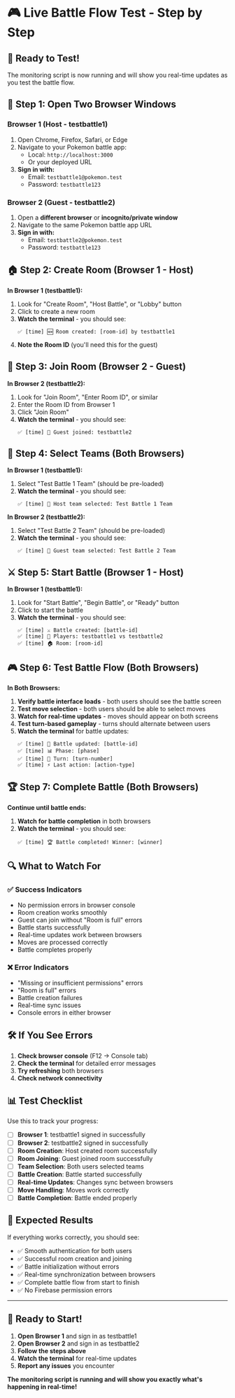# 🎮 Live Battle Flow Test - Step by Step

## 🚀 **Ready to Test!**

The monitoring script is now running and will show you real-time updates as you test the battle flow.

## 📱 **Step 1: Open Two Browser Windows**

### **Browser 1 (Host - testbattle1)**
1. Open Chrome, Firefox, Safari, or Edge
2. Navigate to your Pokemon battle app:
   - Local: `http://localhost:3000`
   - Or your deployed URL
3. **Sign in with:**
   - Email: `testbattle1@pokemon.test`
   - Password: `testbattle123`

### **Browser 2 (Guest - testbattle2)**
1. Open a **different browser** or **incognito/private window**
2. Navigate to the same Pokemon battle app URL
3. **Sign in with:**
   - Email: `testbattle2@pokemon.test`
   - Password: `testbattle123`

## 🏠 **Step 2: Create Room (Browser 1 - Host)**

**In Browser 1 (testbattle1):**
1. Look for "Create Room", "Host Battle", or "Lobby" button
2. Click to create a new room
3. **Watch the terminal** - you should see:
   ```
   ✅ [time] 🆕 Room created: [room-id] by testbattle1
   ```
4. **Note the Room ID** (you'll need this for the guest)

## 👥 **Step 3: Join Room (Browser 2 - Guest)**

**In Browser 2 (testbattle2):**
1. Look for "Join Room", "Enter Room ID", or similar
2. Enter the Room ID from Browser 1
3. Click "Join Room"
4. **Watch the terminal** - you should see:
   ```
   ✅ [time] 👥 Guest joined: testbattle2
   ```

## 🎯 **Step 4: Select Teams (Both Browsers)**

**In Browser 1 (testbattle1):**
1. Select "Test Battle 1 Team" (should be pre-loaded)
2. **Watch the terminal** - you should see:
   ```
   ✅ [time] 🎯 Host team selected: Test Battle 1 Team
   ```

**In Browser 2 (testbattle2):**
1. Select "Test Battle 2 Team" (should be pre-loaded)
2. **Watch the terminal** - you should see:
   ```
   ✅ [time] 🎯 Guest team selected: Test Battle 2 Team
   ```

## ⚔️ **Step 5: Start Battle (Browser 1 - Host)**

**In Browser 1 (testbattle1):**
1. Look for "Start Battle", "Begin Battle", or "Ready" button
2. Click to start the battle
3. **Watch the terminal** - you should see:
   ```
   ✅ [time] ⚔️ Battle created: [battle-id]
   ✅ [time] 👥 Players: testbattle1 vs testbattle2
   ✅ [time] 🏠 Room: [room-id]
   ```

## 🎮 **Step 6: Test Battle Flow (Both Browsers)**

**In Both Browsers:**
1. **Verify battle interface loads** - both users should see the battle screen
2. **Test move selection** - both users should be able to select moves
3. **Watch for real-time updates** - moves should appear on both screens
4. **Test turn-based gameplay** - turns should alternate between users
5. **Watch the terminal** for battle updates:
   ```
   ✅ [time] 🔄 Battle updated: [battle-id]
   ✅ [time] 📊 Phase: [phase]
   ✅ [time] 🔄 Turn: [turn-number]
   ✅ [time] ⚡ Last action: [action-type]
   ```

## 🏆 **Step 7: Complete Battle (Both Browsers)**

**Continue until battle ends:**
1. **Watch for battle completion** in both browsers
2. **Watch the terminal** - you should see:
   ```
   ✅ [time] 🏆 Battle completed! Winner: [winner]
   ```

## 🔍 **What to Watch For**

### ✅ **Success Indicators**
- No permission errors in browser console
- Room creation works smoothly
- Guest can join without "Room is full" errors
- Battle starts successfully
- Real-time updates work between browsers
- Moves are processed correctly
- Battle completes properly

### ❌ **Error Indicators**
- "Missing or insufficient permissions" errors
- "Room is full" errors
- Battle creation failures
- Real-time sync issues
- Console errors in either browser

## 🛠️ **If You See Errors**

1. **Check browser console** (F12 → Console tab)
2. **Check the terminal** for detailed error messages
3. **Try refreshing** both browsers
4. **Check network connectivity**

## 📊 **Test Checklist**

Use this to track your progress:

- [ ] **Browser 1**: testbattle1 signed in successfully
- [ ] **Browser 2**: testbattle2 signed in successfully
- [ ] **Room Creation**: Host created room successfully
- [ ] **Room Joining**: Guest joined room successfully
- [ ] **Team Selection**: Both users selected teams
- [ ] **Battle Creation**: Battle started successfully
- [ ] **Real-time Updates**: Changes sync between browsers
- [ ] **Move Handling**: Moves work correctly
- [ ] **Battle Completion**: Battle ended properly

## 🎯 **Expected Results**

If everything works correctly, you should see:
- ✅ Smooth authentication for both users
- ✅ Successful room creation and joining
- ✅ Battle initialization without errors
- ✅ Real-time synchronization between browsers
- ✅ Complete battle flow from start to finish
- ✅ No Firebase permission errors

---

## 🚀 **Ready to Start!**

1. **Open Browser 1** and sign in as testbattle1
2. **Open Browser 2** and sign in as testbattle2
3. **Follow the steps above**
4. **Watch the terminal** for real-time updates
5. **Report any issues** you encounter

**The monitoring script is running and will show you exactly what's happening in real-time!**
